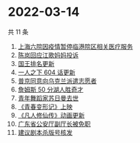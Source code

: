# 2022-03-14

共 11 条

<!-- BEGIN -->
<!-- 最后更新时间 Mon Mar 14 2022 02:08:20 GMT+0800 (China Standard Time) -->

1. [上海六院因疫情暂停临港院区相关医疗服务](https://www.zhihu.com/search?q=上海六院)
1. [陈岚回应江歌妈妈投诉](https://www.zhihu.com/search?q=江歌妈妈陈岚)
1. [国王排名更新](https://www.zhihu.com/search?q=国王排名)
1. [一人之下 604 话更新](https://www.zhihu.com/search?q=一人之下)
1. [普京同意向乌克兰派遣志愿者](https://www.zhihu.com/search?q=乌克兰志愿者)
1. [詹姆斯 50 分湖人胜奇才](https://www.zhihu.com/search?q=湖人)
1. [青年舞蹈家苏日曼去世](https://www.zhihu.com/search?q=苏日曼)
1. [《青春变形记》上映](https://www.zhihu.com/search?q=青春变形记)
1. [《凡人修仙传》动画更新](https://www.zhihu.com/search?q=凡人修仙传)
1. [广东省公安厅副厅长被免职](https://www.zhihu.com/search?q=广东省公安厅副厅长被免职)
1. [建议剧本杀版号核发](https://www.zhihu.com/search?q=剧本杀)

<!-- END -->
